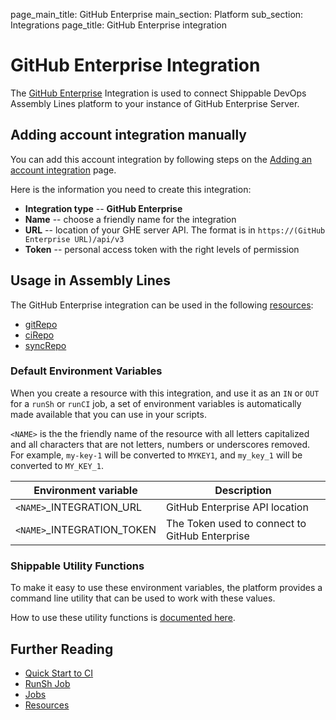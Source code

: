 page_main_title: GitHub Enterprise
main_section: Platform
sub_section: Integrations
page_title: GitHub Enterprise integration

# GitHub Enterprise Integration

The [GitHub Enterprise](https://enterprise.github.com) Integration is used to connect Shippable DevOps Assembly Lines platform to your instance of GitHub Enterprise Server.

## Adding account integration manually

You can add this account integration by following steps on the [Adding an account integration](/platform/management/integrations/#adding-an-account-integration) page.

Here is the information you need to create this integration:

* **Integration type** -- **GitHub Enterprise**
* **Name** -- choose a friendly name for the integration
* **URL** -- location of your GHE server API. The format is in `https://(GitHub Enterprise URL)/api/v3`
* **Token** -- personal access token with the right levels of permission

## Usage in Assembly Lines

The GitHub Enterprise integration can be used in the following [resources](/platform/workflow/resource/overview/):

* [gitRepo](/platform/workflow/resource/gitrepo)
* [ciRepo](/platform/workflow/resource/cirepo)
* [syncRepo](/platform/workflow/resource/syncrepo)

### Default Environment Variables
When you create a resource with this integration, and use it as an `IN` or `OUT` for a `runSh` or `runCI` job, a set of environment variables is automatically made available that you can use in your scripts.

`<NAME>` is the the friendly name of the resource with all letters capitalized and all characters that are not letters, numbers or underscores removed. For example, `my-key-1` will be converted to `MYKEY1`, and `my_key_1` will be converted to `MY_KEY_1`.

| Environment variable						| Description                         |
| ------------- 								|------------------------------------ |
| `<NAME>`\_INTEGRATION\_URL    			| GitHub Enterprise API location |
| `<NAME>`\_INTEGRATION\_TOKEN			| The Token used to connect to GitHub Enterprise |

### Shippable Utility Functions
To make it easy to use these environment variables, the platform provides a command line utility that can be used to work with these values.

How to use these utility functions is [documented here](/platform/tutorial/workflow/using-shipctl).

## Further Reading
* [Quick Start to CI](/getting-started/ci-sample)
* [RunSh Job](/platform/workflow/job/runsh)
* [Jobs](/platform/workflow/job/overview)
* [Resources](/platform/workflow/resource/overview)
